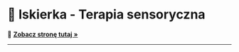 # 🧾 Iskierka - Terapia sensoryczna 

🔗 **[Zobacz stronę tutaj »](https://iskierka.onrender.com/)** 

--- 

